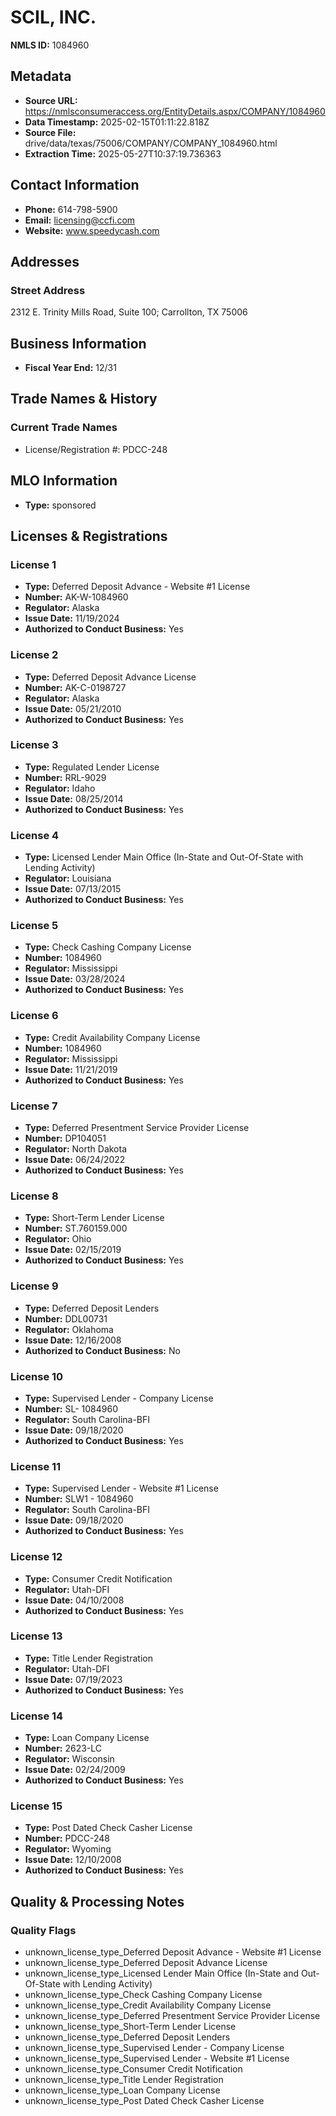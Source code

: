 # SCIL, INC.

**NMLS ID:** 1084960

## Metadata
- **Source URL:** https://nmlsconsumeraccess.org/EntityDetails.aspx/COMPANY/1084960
- **Data Timestamp:** 2025-02-15T01:11:22.818Z
- **Source File:** drive/data/texas/75006/COMPANY/COMPANY_1084960.html
- **Extraction Time:** 2025-05-27T10:37:19.736363

## Contact Information
- **Phone:** 614-798-5900
- **Email:** licensing@ccfi.com
- **Website:** www.speedycash.com

## Addresses
### Street Address
2312 E. Trinity Mills Road, Suite 100; Carrollton, TX 75006

## Business Information
- **Fiscal Year End:** 12/31

## Trade Names & History
### Current Trade Names
- License/Registration #: PDCC-248

## MLO Information
- **Type:** sponsored

## Licenses & Registrations

### License 1
- **Type:** Deferred Deposit Advance - Website #1 License
- **Number:** AK-W-1084960
- **Regulator:** Alaska
- **Issue Date:** 11/19/2024
- **Authorized to Conduct Business:** Yes

### License 2
- **Type:** Deferred Deposit Advance License
- **Number:** AK-C-0198727
- **Regulator:** Alaska
- **Issue Date:** 05/21/2010
- **Authorized to Conduct Business:** Yes

### License 3
- **Type:** Regulated Lender License
- **Number:** RRL-9029
- **Regulator:** Idaho
- **Issue Date:** 08/25/2014
- **Authorized to Conduct Business:** Yes

### License 4
- **Type:** Licensed Lender Main Office (In-State and Out-Of-State with Lending Activity)
- **Regulator:** Louisiana
- **Issue Date:** 07/13/2015
- **Authorized to Conduct Business:** Yes

### License 5
- **Type:** Check Cashing Company License
- **Number:** 1084960
- **Regulator:** Mississippi
- **Issue Date:** 03/28/2024
- **Authorized to Conduct Business:** Yes

### License 6
- **Type:** Credit Availability Company License
- **Number:** 1084960
- **Regulator:** Mississippi
- **Issue Date:** 11/21/2019
- **Authorized to Conduct Business:** Yes

### License 7
- **Type:** Deferred Presentment Service Provider License
- **Number:** DP104051
- **Regulator:** North Dakota
- **Issue Date:** 06/24/2022
- **Authorized to Conduct Business:** Yes

### License 8
- **Type:** Short-Term Lender License
- **Number:** ST.760159.000
- **Regulator:** Ohio
- **Issue Date:** 02/15/2019
- **Authorized to Conduct Business:** Yes

### License 9
- **Type:** Deferred Deposit Lenders
- **Number:** DDL00731
- **Regulator:** Oklahoma
- **Issue Date:** 12/16/2008
- **Authorized to Conduct Business:** No

### License 10
- **Type:** Supervised Lender - Company License
- **Number:** SL- 1084960
- **Regulator:** South Carolina-BFI
- **Issue Date:** 09/18/2020
- **Authorized to Conduct Business:** Yes

### License 11
- **Type:** Supervised Lender - Website #1 License
- **Number:** SLW1 - 1084960
- **Regulator:** South Carolina-BFI
- **Issue Date:** 09/18/2020
- **Authorized to Conduct Business:** Yes

### License 12
- **Type:** Consumer Credit Notification
- **Regulator:** Utah-DFI
- **Issue Date:** 04/10/2008
- **Authorized to Conduct Business:** Yes

### License 13
- **Type:** Title Lender Registration
- **Regulator:** Utah-DFI
- **Issue Date:** 07/19/2023
- **Authorized to Conduct Business:** Yes

### License 14
- **Type:** Loan Company License
- **Number:** 2623-LC
- **Regulator:** Wisconsin
- **Issue Date:** 02/24/2009
- **Authorized to Conduct Business:** Yes

### License 15
- **Type:** Post Dated Check Casher License
- **Number:** PDCC-248
- **Regulator:** Wyoming
- **Issue Date:** 12/10/2008
- **Authorized to Conduct Business:** Yes

## Quality & Processing Notes
### Quality Flags
- unknown_license_type_Deferred Deposit Advance - Website #1 License
- unknown_license_type_Deferred Deposit Advance License
- unknown_license_type_Licensed Lender Main Office (In-State and Out-Of-State with Lending Activity)
- unknown_license_type_Check Cashing Company License
- unknown_license_type_Credit Availability Company License
- unknown_license_type_Deferred Presentment Service Provider License
- unknown_license_type_Short-Term Lender License
- unknown_license_type_Deferred Deposit Lenders
- unknown_license_type_Supervised Lender - Company License
- unknown_license_type_Supervised Lender - Website #1 License
- unknown_license_type_Consumer Credit Notification
- unknown_license_type_Title Lender Registration
- unknown_license_type_Loan Company License
- unknown_license_type_Post Dated Check Casher License
